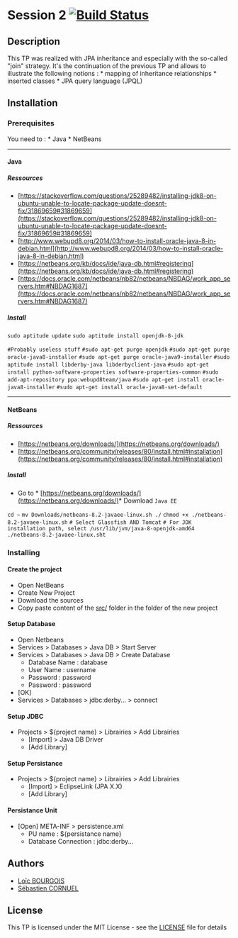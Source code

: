 # Session 2 [![Build Status](https://travis-ci.org/eleves-ig2i/ig2i-le4-poo-2018-tp-2.svg?branch=master)](https://travis-ci.org/eleves-ig2i/ig2i-le4-poo-2018-tp-2)

## Description

This TP was realized with JPA inheritance and especially with the so-called "join" strategy. It's the continuation of the previous TP and allows to illustrate the following notions : 
	* mapping of inheritance relationships
	* inserted classes
	* JPA query language (JPQL)

## Installation
### Prerequisites
You need to :
	* Java
	* NetBeans

---------------------
#### Java
##### Ressources
* [https://stackoverflow.com/questions/25289482/installing-jdk8-on-ubuntu-unable-to-locate-package-update-doesnt-fix/31869659#31869659](https://stackoverflow.com/questions/25289482/installing-jdk8-on-ubuntu-unable-to-locate-package-update-doesnt-fix/31869659#31869659) 
* [http://www.webupd8.org/2014/03/how-to-install-oracle-java-8-in-debian.html](http://www.webupd8.org/2014/03/how-to-install-oracle-java-8-in-debian.html)
* [https://netbeans.org/kb/docs/ide/java-db.html#registering](https://netbeans.org/kb/docs/ide/java-db.html#registering)
* [https://docs.oracle.com/netbeans/nb82/netbeans/NBDAG/work_app_servers.htm#NBDAG1687](https://docs.oracle.com/netbeans/nb82/netbeans/NBDAG/work_app_servers.htm#NBDAG1687)

##### Install
`sudo aptitude update`
`sudo aptitude install openjdk-8-jdk`

`#Probably useless stuff`
`#sudo apt-get purge openjdk`
`#sudo apt-get purge oracle-java8-installer`
`#sudo apt-get purge oracle-java9-installer`
`#sudo aptitude install libderby-java libderbyclient-java`
`#sudo apt-get install python-software-properties software-properties-common`
`#sudo add-apt-repository ppa:webupd8team/java`
`#sudo apt-get install oracle-java8-installer`
`#sudo apt-get install oracle-java8-set-default`

---------------------
#### NetBeans
##### Ressources
* [https://netbeans.org/downloads/](https://netbeans.org/downloads/) 
* [https://netbeans.org/community/releases/80/install.html#installation](https://netbeans.org/community/releases/80/install.html#installation)

##### Install
* Go to * [https://netbeans.org/downloads/](https://netbeans.org/downloads/)* Download `Java EE`

`cd ~`
`mv Downloads/netbeans-8.2-javaee-linux.sh ./`
`chmod +x ./netbeans-8.2-javaee-linux.sh`
`# Select Glassfish AND Tomcat`
`# For JDK installation path, select /usr/lib/jvm/java-8-openjdk-amd64`
`./netbeans-8.2-javaee-linux.sht`

### Installing
#### Create the project
* Open NetBeans
* Create New Project
* Download the sources
* Copy paste content of the [src/](https://github.com/eleves-ig2i/ig2i-le4-poo-2018-tp-2/tree/master/hopital/src) folder in the folder of the new project 

#### Setup Database
* Open Netbeans
* Services > Databases > Java DB > Start Server
* Services > Databases > Java DB > Create Database
	* Database Name : database
	* User Name : username
	* Password : password
	* Password : password
* [OK]
* Services > Databases > jdbc:derby... > connect

#### Setup JDBC
* Projects > ${project name} > Librairies > Add Librairies
	* [Import] > Java DB Driver
	* [Add Library]

#### Setup Persistance
* Projects > ${project name} > Librairies > Add Librairies
	* [Import] > EclipseLink (JPA X.X)
	* [Add Library]	

#### Persistance Unit
* [Open] META-INF > persistence.xml
	* PU name : ${persistance name}
	* Database Connection : jdbc:derby...

## Authors
* [Loïc BOURGOIS](https://github.com/loicbourgois) 
* [Sébastien CORNUEL](https://github.com/Hercules0402)

## License
This TP is licensed under the MIT License - see the [LICENSE](https://github.com/eleves-ig2i/ig2i-le4-poo-2018-tp-2/blob/master/LICENSE) file for details	